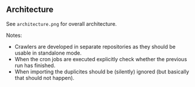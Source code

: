 Architecture
------------

See `architecture.png` for overall architecture.

Notes:
- Crawlers are developed in separate repositories as they should be usable in standalone mode. 
- When the cron jobs are executed explicitly check whether the previous run has finished.
- When importing the duplicites should be (silently) ignored (but basically that should not happen).